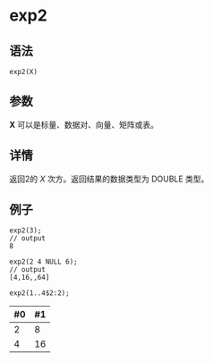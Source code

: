 # exp2

## 语法

`exp2(X)`

## 参数

**X** 可以是标量、数据对、向量、矩阵或表。

## 详情

返回2的 *X* 次方。返回结果的数据类型为 DOUBLE 类型。

## 例子

```
exp2(3);
// output
8

exp2(2 4 NULL 6);
// output
[4,16,,64]

exp2(1..4$2:2);
```

| #0 | #1 |
| --- | --- |
| 2 | 8 |
| 4 | 16 |

